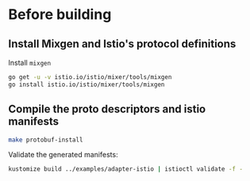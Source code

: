 # Before building

## Install Mixgen and Istio's protocol definitions

Install `mixgen`

```sh
go get -u -v istio.io/istio/mixer/tools/mixgen
go install istio.io/istio/mixer/tools/mixgen
```

## Compile the proto descriptors and istio manifests

```sh
make protobuf-install
```

Validate the generated manifests:

```sh
kustomize build ../examples/adapter-istio | istioctl validate -f -
```
